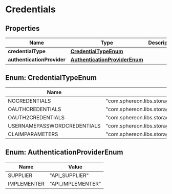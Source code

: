 
# Credentials

## Properties
Name | Type | Description | Notes
------------ | ------------- | ------------- | -------------
**credentialType** | [**CredentialTypeEnum**](#CredentialTypeEnum) |  |  [optional]
**authenticationProvider** | [**AuthenticationProviderEnum**](#AuthenticationProviderEnum) |  |  [optional]


<a name="CredentialTypeEnum"></a>
## Enum: CredentialTypeEnum
Name | Value
---- | -----
NOCREDENTIALS | &quot;com.sphereon.libs.storage.client.api.model.credentials.NoCredentials&quot;
OAUTHCREDENTIALS | &quot;com.sphereon.libs.storage.client.api.model.credentials.OAuthCredentials&quot;
OAUTH2CREDENTIALS | &quot;com.sphereon.libs.storage.client.api.model.credentials.OAuth2Credentials&quot;
USERNAMEPASSWORDCREDENTIALS | &quot;com.sphereon.libs.storage.client.api.model.credentials.UsernamePasswordCredentials&quot;
CLAIMPARAMETERS | &quot;com.sphereon.libs.storage.client.api.model.credentials.ClaimParameters&quot;


<a name="AuthenticationProviderEnum"></a>
## Enum: AuthenticationProviderEnum
Name | Value
---- | -----
SUPPLIER | &quot;API_SUPPLIER&quot;
IMPLEMENTER | &quot;API_IMPLEMENTER&quot;



